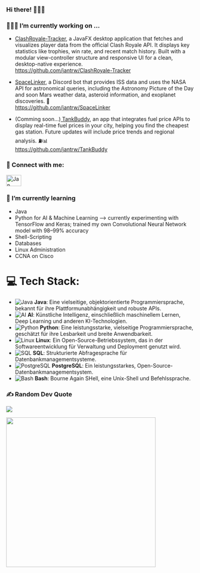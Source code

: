 ### Hi there! 👋🖖🤖

### 🧑🏻‍💻 I’m currently working on ...
  - [ClashRoyale-Tracker](https://github.com/jantrw/ClashRoyale-Tracker), a JavaFX desktop application that fetches and visualizes player data from the official Clash Royale API. It displays key statistics like trophies, win rate, and recent match history. Built with a modular view-controller structure and responsive UI for a clean, desktop-native experience.                                                                                                                                                                                     
    https://github.com/jantrw/ClashRoyale-Tracker
  
  - [SpaceLinker](https://github.com/jantrw/SpaceLinker), a Discord bot that provides ISS data and uses the NASA API for astronomical queries, including the Astronomy Picture of the Day and soon Mars weather data, asteroid information, and exoplanet discoveries. 🚀                                                                                
    https://github.com/jantrw/SpaceLinker
    
  - (Comming soon...)[ TankBuddy](https://github.com/jantrw/TankBuddy), an app that integrates fuel price APIs to display real-time fuel prices in your city, helping you find the cheapest gas station. Future updates will include price trends and regional analysis. ⛽📊  
    https://github.com/jantrw/TankBuddy
    
### 🤝 Connect with me:

<p align="left">
   <a href="https://www.linkedin.com/in/jan-trautwein" target="_blank">
    <img align="center" src="https://raw.githubusercontent.com/rahuldkjain/github-profile-readme-generator/master/src/images/icons/Social/linked-in-alt.svg" alt="Jan Trautwein LinkedIn" height="30" width="40" />
  </a>
</p>
    
### 🌱 I’m currently learning 
  - Java
  - Python for AI & Machine Learning
      --> currently experimenting with TensorFlow and Keras; trained my own Convolutional Neural Network model with 98–99% accuracy
  - Shell-Scripting
  - Databases
  - Linux Administration
  - CCNA on Cisco

# 💻 Tech Stack:

- ![Java](https://img.shields.io/badge/java-%23ED8B00.svg?style=flat&logo=java&logoColor=white) **Java**: Eine vielseitige, objektorientierte Programmiersprache, bekannt für ihre Plattformunabhängigkeit und robuste APIs.
- ![AI](https://img.shields.io/badge/AI-FF69B4?style=flat&logo=ai&logoColor=white) **AI**: Künstliche Intelligenz, einschließlich maschinellem Lernen, Deep Learning und anderen KI-Technologien.
- ![Python](https://img.shields.io/badge/Python-3776AB?style=flat&logo=python&logoColor=white) **Python**: Eine leistungsstarke, vielseitige Programmiersprache, geschätzt für ihre Lesbarkeit und breite Anwendbarkeit.
- ![Linux](https://img.shields.io/badge/Linux-FCC624?style=flat&logo=linux&logoColor=black) **Linux**: Ein Open-Source-Betriebssystem, das in der Softwareentwicklung für Verwaltung und Deployment genutzt wird.
- ![SQL](https://img.shields.io/badge/SQL-4479A1?style=flat&logo=sql&logoColor=white) **SQL**: Strukturierte Abfragesprache für Datenbankmanagementsysteme.
- ![PostgreSQL](https://img.shields.io/badge/PostgreSQL-336791?style=flat&logo=postgresql&logoColor=white) **PostgreSQL**: Ein leistungsstarkes, Open-Source-Datenbankmanagementsystem.
- ![Bash](https://img.shields.io/badge/Bash-121011?style=flat&logo=gnu-bash&logoColor=white) **Bash**: Bourne Again SHell, eine Unix-Shell und Befehlssprache.


### ✍️ Random Dev Quote
![](https://quotes-github-readme.vercel.app/api?type=horizontal&theme=tokyonight)

<img src='https://i.imgur.com/9FhaE5v.jpeg' style="height: 400px;"/>

